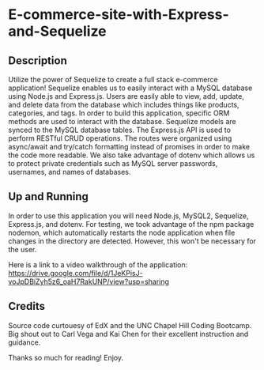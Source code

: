 # E-commerce-site-with-Express-and-Sequelize

## Description

Utilize the power of Sequelize to create a full stack e-commerce application! Sequelize enables us to easily interact with a MySQL database using Node.js and Express.js. Users are easily able to view, add, update, and delete data from the database which includes things like products, categories, and tags. In order to build this application, specific ORM methods are used to interact with the database. Sequelize models are synced to the MySQL database tables. The Express.js API is used to perform RESTful CRUD operations. The routes were organized using async/await and try/catch formatting instead of promises in order to make the code more readable. We also take advantage of dotenv which allows us to protect private credentials such as MySQL server passwords, usernames, and names of databases. 

## Up and Running

In order to use this application you will need Node.js, MySQL2, Sequelize, Express.js, and dotenv. For testing, we took advantage of the npm package nodemon, which automatically restarts the node application when file changes in the directory are detected. However, this won't be necessary for the user. 

Here is a link to a video walkthrough of the application: https://drive.google.com/file/d/1JeKPisJ-voJpDBiZyh5z6_oaH7RakUNP/view?usp=sharing

## Credits 

Source code curtouesy of EdX and the UNC Chapel Hill Coding Bootcamp. Big shout out to Carl Vega and Kai Chen for their excellent instruction and guidance.

Thanks so much for reading! Enjoy. 



